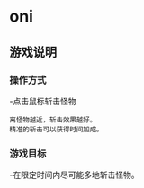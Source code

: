 # oni
## 游戏说明
### 操作方式

-点击鼠标斩击怪物

    离怪物越近，斩击效果越好。
    精准的斩击可以获得时间加成。
    
### 游戏目标
    
-在限定时间内尽可能多地斩击怪物。
    
